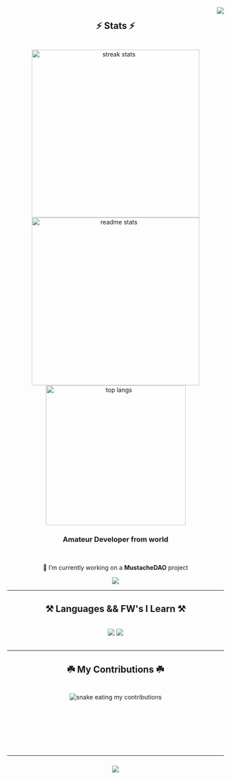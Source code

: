 <img align="right" src="https://visitor-badge.laobi.icu/badge?page_id=RuffBuff.RuffBuff" />

<h2 align="center">⚡ Stats ⚡</h2>
<br>
<div align=center>
  <img width=390 src="https://streak-stats.demolab.com/?user=RuffBuff&count_private=true&theme=react&border_radius=10" alt="streak stats"/>
  <img width=390 src="https://github-readme-stats.vercel.app/api?username=RuffBuff&count_private=true&show_icons=true&theme=react&rank_icon=github&border_radius=10" alt="readme stats" />
  <br/>
  <img width=325 align="center" src="https://github-readme-stats.vercel.app/api/top-langs/?username=RuffBuff&hide=HTML&langs_count=8&layout=compact&theme=react&border_radius=10&size_weight=0.5&count_weight=0.5&exclude_repo=github-readme-stats" alt="top langs" />
</div>

<h3 align="center">Amateur Developer from world</h3>

<br/>

<div align="center">
 
 🔭 I’m currently working on a **MustacheDAO** project
 
 </div>
 
<div align="center"> 
  <a href="https://www.linkedin.com/in/sergei-avramtsuk-59a040255/" target="_blank">
    <img src="https://img.shields.io/badge/LinkedIn-0077B5?style=for-the-badge&logo=linkedin&logoColor=white" target="_blank" />
  </a>
</div>

 <hr/>
 
<h2 align="center">⚒️ Languages && FW's I Learn ⚒️</h2>
<br/>
<div align="center">
    <img src="https://skillicons.dev/icons?i=react,mui,html,css,vscode,github,git" />
    <img src="https://skillicons.dev/icons?i=nodejs,python,javascript,typescript,express,firebase,java,nextjs,mysql,flask" /><br>
</div>

<br/>
<hr/>

<div align="center">
  <h2>☘️ My Contributions ☘️</h2>
  <br>
  <img alt="snake eating my contributions" src="https://raw.githubusercontent.com/RuffBuff/RuffBuff/output/github-contribution-grid-snake.svg" />
  
  <br/><br/><br/>
</div>

<br/><br/>
<hr/>

<h3 align="center">
    <img src="https://readme-typing-svg.herokuapp.com/?font=Righteous&size=25&center=true&vCenter=true&width=500&height=70&duration=4000&lines=Thanks+for+visiting!+✌️;+Shoot+me+a+message+on+Linkedin!;I'm+always+down+to+collab+:)">
</h3>

<br/>

